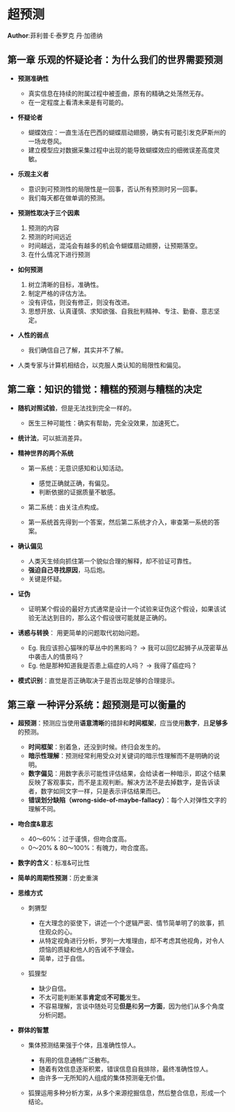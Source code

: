 # 超预测

**Author**:菲利普·E·泰罗克 丹·加德纳

## 第一章 乐观的怀疑论者：为什么我们的世界需要预测

- **预测准确性**

  - 真实信息在持续的附属过程中被歪曲，原有的精确之处荡然无存。
  - 在一定程度上看清未来是有可能的。

- **怀疑论者**

  - 蝴蝶效应：一直生活在巴西的蝴蝶扇动翅膀，确实有可能引发克萨斯州的一场龙卷风。
  - 建立模型应对数据采集过程中出现的能导致蝴蝶效应的细微误差高度灵敏。

- **乐观主义者**

  - 意识到可预测性的局限性是一回事，否认所有预测时另一回事。
  - 我们每天都在做单调的预测。

- **预测性取决于三个因素**

  1. 预测的内容
  2. 预测的时间远近

    - 时间越远，混沌会有越多的机会令蝴蝶扇动翅膀，让预期落空。

  3. 在什么情况下进行预测

- **如何预测**

  1. 树立清晰的目标，准确性。
  2. 制定严格的评估方法。

    - 没有评估，则没有修正，则没有改进。

  3. 思想开放、认真谨慎、求知欲强、自我批判精神、专注、勤奋、意志坚定。

- **人性的弱点**

  - 我们确信自己了解，其实并不了解。

- 人类专家与计算机相结合，以克服人类认知的局限性和偏见。

## 第二章：知识的错觉：糟糕的预测与糟糕的决定

- **随机对照试验**，但是无法找到完全一样的。

  - 医生三种可能性：确实有帮助，完全没效果，加速死亡。

- **统计法**，可以抵消差异。

- **精神世界的两个系统**

  - 第一系统：无意识感知和认知活动。

    - 感觉正确就正确，有偏见。
    - 判断依据的证据质量不敏感。

  - 第二系统：由关注点构成。
  - 第一系统首先得到一个答案，然后第二系统才介入，审查第一系统的答案。

- **确认偏见**

  - 人类天生倾向抓住第一个貌似合理的解释，却不验证可靠性。
  - **强迫自己寻找原因**，马后炮。
  - 关键是怀疑。

- **证伪**

  - 证明某个假设的最好方式通常是设计一个试验来证伪这个假设，如果该试验无法达到目的，那么这个假设很可能就是正确的。

- **诱惑与转换**： 用更简单的问题取代初始问题。

  - Eg. 我应该担心猫咪的草丛中的黑影吗？ $\rightarrow$ 我可以回忆起狮子从茂密草丛中袭击人的情景吗？
  - Eg. 他是那种知道我是否患上癌症的人吗？ $\rightarrow$ 我得了癌症吗？

- **模式识别**：直觉是否正确取决于是否出现足够的合理提示。

## 第三章 一种评分系统：超预测是可以衡量的

- **超预测**：预测应当使用**语意清晰**的措辞和**时间框架**，应当使用**数字**，且**足够多**的预测。

  - **时间框架**：别着急，还没到时候。终归会发生的。
  - **暗示性理解**：预测经常利用受众对关键词的暗示性理解而不是明确的说明。
  - **数字偏见**：用数字表示可能性评估结果，会给读者一种暗示，即这个结果反映了客观事实，而不是主观判断。解决方法不是去掉数字，是告诉读者，数字如同文字一样，只是表示评估结果而已。
  - **错误划分缺陷（wrong-side-of-maybe-fallacy）**：每个人对弹性文字的理解不同。

- **吻合度&意志**

  - 40～60%：过于谨慎，但吻合度高。
  - 0～20% & 80～100%：有魄力，吻合度高。

- **数字的含义**：标准&可比性

- **简单的周期性预测**：历史重演

- **思维方式**

  - 刺猬型

    - 在大理念的驱使下，讲述一个个逻辑严密、情节简单明了的故事，抓住观众的心。
    - 从特定视角进行分析，罗列一大堆理由，却不考虑其他视角，对令人烦恼的质疑和他人的告诫不予理会。
    - 简单，过于自信。

  - 狐狸型

    - 缺少自信。
    - 不太可能判断某事**肯定**或**不可能**发生。
    - 不容易理解，言谈中随处可见**但是**和**另一方面**，因为他们从多个角度分析问题。

- **群体的智慧**

  - 集体预测结果强于个体，且准确性惊人。

    - 有用的信息通畅广泛散布。
    - 随着有效信息逐渐积累，错误信息自我排除，最终准确性惊人。
    - 由许多一无所知的人组成的集体预测毫无价值。

  - 狐狸运用多种分析方案，从多个来源挖掘信息，然后整合信息，形成一个结论。
